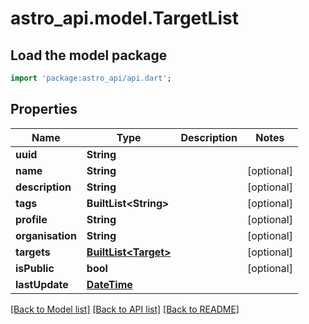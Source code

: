# astro_api.model.TargetList

## Load the model package
```dart
import 'package:astro_api/api.dart';
```

## Properties
Name | Type | Description | Notes
------------ | ------------- | ------------- | -------------
**uuid** | **String** |  | 
**name** | **String** |  | [optional] 
**description** | **String** |  | [optional] 
**tags** | **BuiltList&lt;String&gt;** |  | [optional] 
**profile** | **String** |  | [optional] 
**organisation** | **String** |  | [optional] 
**targets** | [**BuiltList&lt;Target&gt;**](Target.md) |  | [optional] 
**isPublic** | **bool** |  | [optional] 
**lastUpdate** | [**DateTime**](DateTime.md) |  | 

[[Back to Model list]](../README.md#documentation-for-models) [[Back to API list]](../README.md#documentation-for-api-endpoints) [[Back to README]](../README.md)


